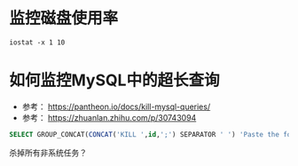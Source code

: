 # 监控磁盘使用率
```shell
iostat -x 1 10
```
# 如何监控MySQL中的超长查询
* 参考： https://pantheon.io/docs/kill-mysql-queries/
* 参考： https://zhuanlan.zhihu.com/p/30743094
```sql
SELECT GROUP_CONCAT(CONCAT('KILL ',id,';') SEPARATOR ' ') 'Paste the following query to kill all processes' FROM information_schema.processlist WHERE user<>'system user'\G
```
杀掉所有非系统任务？
